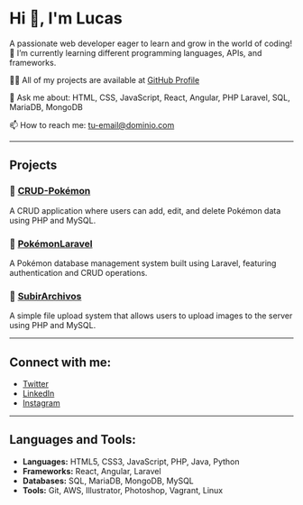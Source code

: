 # Hi 👋, I'm Lucas

A passionate web developer eager to learn and grow in the world of coding!  
🌱 I’m currently learning different programming languages, APIs, and frameworks.

👨‍💻 All of my projects are available at [GitHub Profile](https://github.com/tuusuario)

💬 Ask me about: HTML, CSS, JavaScript, React, Angular, PHP Laravel, SQL, MariaDB, MongoDB

📫 How to reach me: [tu-email@dominio.com](mailto:tu-email@dominio.com)

---

## Projects

### 📁 [CRUD-Pokémon](https://github.com/tuusuario/CRUD-Pokemon)
A CRUD application where users can add, edit, and delete Pokémon data using PHP and MySQL.

### 📁 [PokémonLaravel](https://github.com/tuusuario/PokemonLaravel)
A Pokémon database management system built using Laravel, featuring authentication and CRUD operations.

### 📁 [SubirArchivos](https://github.com/tuusuario/SubirArchivos)
A simple file upload system that allows users to upload images to the server using PHP and MySQL.

---

## Connect with me:

- [Twitter](https://x.com/tuusuario)
- [LinkedIn](https://www.linkedin.com/in/tuusuario/)
- [Instagram](https://www.instagram.com/tuusuario/)

---

## Languages and Tools:

- **Languages:** HTML5, CSS3, JavaScript, PHP, Java, Python
- **Frameworks:** React, Angular, Laravel
- **Databases:** SQL, MariaDB, MongoDB, MySQL
- **Tools:** Git, AWS, Illustrator, Photoshop, Vagrant, Linux
